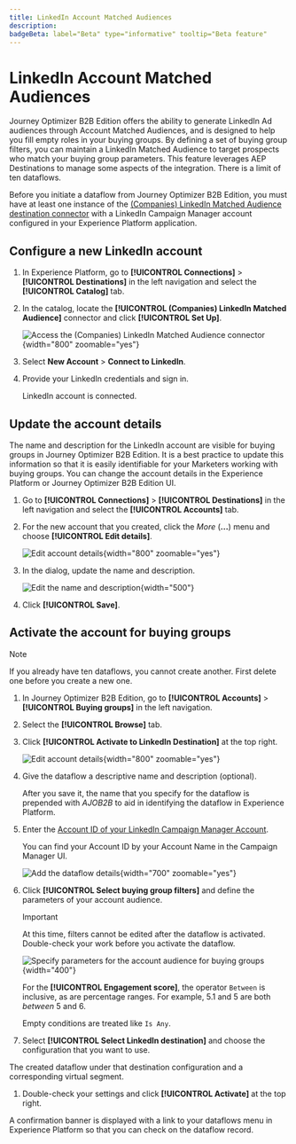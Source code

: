 ```yaml
---
title: LinkedIn Account Matched Audiences
description: 
badgeBeta: label="Beta" type="informative" tooltip="Beta feature"
---
```

# LinkedIn Account Matched Audiences

Journey Optimizer B2B Edition offers the ability to generate LinkedIn Ad audiences through Account Matched Audiences, and is designed to help you fill empty roles in your buying groups. By defining a set of buying group filters, you can maintain a LinkedIn Matched Audience to target prospects who match your buying group parameters. This feature leverages AEP Destinations to manage some aspects of the integration.  There is a limit of ten dataflows.

Before you initiate a dataflow from Journey Optimizer B2B Edition, you must have at least one instance of the [(Companies) LinkedIn Matched Audience destination connector](https://experienceleague.adobe.com/en/docs/experience-platform/destinations/catalog/social/linkedin#connect) with a LinkedIn Campaign Manager account configured in your Experience Platform application. 

## Configure a new LinkedIn account

1. In Experience Platform, go to **[!UICONTROL Connections]** > **[!UICONTROL Destinations]** in the left navigation and select the **[!UICONTROL Catalog]** tab.

1. In the catalog, locate the **[!UICONTROL (Companies) LinkedIn Matched Audience]** connector and click **[!UICONTROL Set Up]**.

   ![Access the (Companies) LinkedIn Matched Audience connector](./assets/aep-destinations-catalog-linkedin.png){width="800" zoomable="yes"}

1. Select **New Account** > **Connect to LinkedIn**.

1. Provide your LinkedIn credentials and sign in.

   LinkedIn account is connected.

## Update the account details
   
The name and description for the LinkedIn account are visible for buying groups in Journey Optimizer B2B Edition. It is a best practice to update this information so that it is easily identifiable for your Marketers working with buying groups. You can change the account details in the Experience Platform or Journey Optimizer B2B Edition UI.

1. Go to **[!UICONTROL Connections]** > **[!UICONTROL Destinations]** in the left navigation and select the **[!UICONTROL Accounts]** tab.

1. For the new account that you created, click the _More_ (**...**) menu and choose **[!UICONTROL Edit details]**.

    ![Edit account details](./assets/aep-destinations-accounts-edit-details.png){width="800" zoomable="yes"}
   
1. In the dialog, update the name and description.

    ![Edit the name and description](./assets/destinations-linkedin-account-edit-details-dialog.png){width="500"}

1. Click **[!UICONTROL Save]**.

## Activate the account for buying groups

>[!NOTE]
>
>If you already have ten dataflows, you cannot create another. First delete one before you create a new one.

1. In Journey Optimizer B2B Edition, go to **[!UICONTROL Accounts]** > **[!UICONTROL Buying groups]** in the left navigation.

1. Select the **[!UICONTROL Browse]** tab.

1. Click **[!UICONTROL Activate to LinkedIn Destination]** at the top right.

   ![Edit account details](./assets/activate-linkedin-destination.png){width="800" zoomable="yes"}

1. Give the dataflow a descriptive name and description (optional). 

   After you save it, the name that you specify for the dataflow is prepended with _AJOB2B_ to aid in identifying the dataflow in Experience Platform.

1. Enter the [Account ID of your LinkedIn Campaign Manager Account](https://www.linkedin.com/help/lms/answer/a424270).

   You can find your Account ID by your Account Name in the Campaign Manager UI.

    ![Add the dataflow details](./assets/destinations-linkedin-activate-details.png){width="700" zoomable="yes"}

1. Click **[!UICONTROL Select buying group filters]** and define the parameters of your account audience.

   >[!IMPORTANT]
   >
   >At this time, filters cannot be edited after the dataflow is activated. Double-check your work before you activate the dataflow.

    ![Specify parameters for the account audience for buying groups](./assets/destinations-linkedin-activate-buying-group-filters.png){width="400"}

   For the **[!UICONTROL Engagement score]**, the operator `Between` is inclusive, as are percentage ranges. For example, 5.1 and 5 are both _between_ 5 and 6.

   Empty conditions are treated like `Is Any`.

1. Select **[!UICONTROL Select LinkedIn destination]** and choose the configuration that you want to use. 

  The created dataflow under that destination configuration and a corresponding virtual segment.

1. Double-check your settings and click **[!UICONTROL Activate]** at the top right.

A confirmation banner is displayed with a link to your dataflows menu in Experience Platform so that you can check on the dataflow record.

